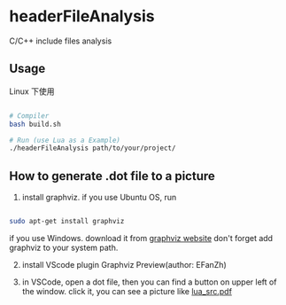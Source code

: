 # headerFileAnalysis
C/C++ include files analysis

## Usage

Linux 下使用
``` bash

# Compiler 
bash build.sh

# Run (use Lua as a Example)
./headerFileAnalysis path/to/your/project/

```


## How to generate .dot file to a picture

1. install graphviz. if you use Ubuntu OS, run
``` bash

sudo apt-get install graphviz

```

if you use Windows. download it from [graphviz website](https://graphviz.org/download/)
don't forget add graphviz to your system path.


2. install VScode plugin  Graphviz Preview(author: EFanZh)

3. in VSCode, open a dot file, then you can find a button on upper left of the window.
click it, you can see a picture like [lua_src.pdf](https://github.com/LiuYinCarl/headerFileAnalysis/blob/main/lua_src.pdf)



